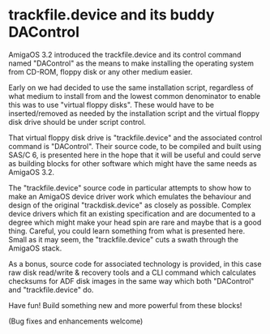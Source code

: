 # trackfile.device and its buddy DAControl

AmigaOS 3.2 introduced the trackfile.device and its control command
named "DAControl" as the means to make installing the operating system
from CD-ROM, floppy disk or any other medium easier.

Early on we had decided to use the same installation script, regardless
of what medium to install from and the lowest common denominator to
enable this was to use "virtual floppy disks". These would have to be
inserted/removed as needed by the installation script and the virtual
floppy disk drive should be under script control.

That virtual floppy disk drive is "trackfile.device" and the associated
control command is "DAControl". Their source code, to be compiled and
built using SAS/C 6, is presented here in the hope that it will be useful
and could serve as building blocks for other software which might have
the same needs as AmigaOS 3.2.

The "trackfile.device" source code in particular attempts to show how
to make an AmigaOS device driver work which emulates the behaviour and
design of the original "trackdisk.device" as closely as possible.
Complex device drivers which fit an existing specification and are
documented to a degree which might make your head spin are rare and
maybe that is a good thing. Careful, you could learn something from what
is presented here. Small as it may seem, the "trackfile.device" cuts
a swath through the AmigaOS stack.

As a bonus, source code for associated technology is provided, in this
case raw disk read/write & recovery tools and a CLI command which
calculates checksums for ADF disk images in the same way which both
"DAControl" and "trackfile.device" do.

Have fun! Build something new and more powerful from these blocks!

(Bug fixes and enhancements welcome)
